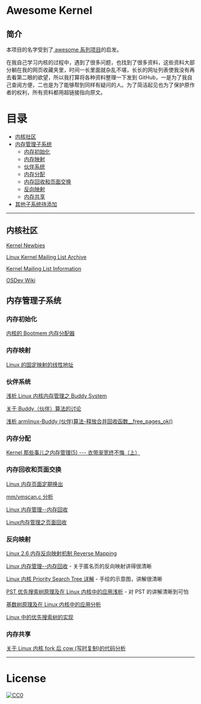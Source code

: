# Awesome Kernel

## 简介

本项目的名字受到了[ awesome 系列项目](https://github.com/sindresorhus/awesome)的启发。

在我自己学习内核的过程中，遇到了很多问题，也找到了很多资料，这些资料大部分躺在我的网页收藏夹里，时间一长里面就杂乱不堪，长长的网址列表使我没有再去看第二眼的欲望，所以我打算将各种资料整理一下发到 GitHub，一是为了我自己查阅方便，二也是为了能够帮到同样有疑问的人。为了简洁起见也为了保护原作者的权利，所有资料都用超链接指向原文。

# 目录

* [内核社区](#内核社区)
* [内存管理子系统](#内存管理子系统)
	* [内存初始化](#内存初始化)
	* [内存映射](#内存映射)
	* [伙伴系统](#伙伴系统)
	* [内存分配](#内存分配)
	* [内存回收和页面交换](#内存回收和页面交换)
	* [反向映射](#反向映射)
	* [内存共享](#内存共享)
* [其他子系统待添加]()

---

## 内核社区

[Kernel Newbies](http://kernelnewbies.org/)

[Linux Kernel Mailing List Archive](https://lkml.org/)

[Kernel Mailing List Information](http://vger.kernel.org/)

[OSDev Wiki](http://wiki.osdev.org/Main_Page)

## 内存管理子系统

### 内存初始化

[内核的 Bootmem 内存分配器](http://blog.csdn.net/zmxiangde_88/article/details/8041040)

### 内存映射

[Linux 的固定映射的线性地址](http://blog.csdn.net/jacksen1026/article/details/2565398)

### 伙伴系统

[浅析 Linux 内核内存管理之 Buddy System](http://blog.csdn.net/hsly_support/article/details/7483113)

[关于 Buddy（伙伴）算法的讨论](http://blog.csdn.net/zhongnanjun_3/article/details/21799209)

[浅析 armlinux-Buddy (伙伴)算法-释放合并回收函数__free_pages_ok()](http://blog.chinaunix.net/uid-20564848-id-72856.html)

### 内存分配

[Kernel 那些事儿之内存管理(5) --- 衣带渐宽终不悔（上）](http://richardguo.blog.51cto.com/9343720/1670302)

### 内存回收和页面交换

[Linux 内存页面定期换出](http://memorymyann.iteye.com/blog/208583)

[mm/vmscan.c 分析](http://blog.chinaunix.net/uid-10701701-id-91784.html)

[Linux 内存管理--内存回收](http://blog.csdn.net/wenwuge_topsec/article/details/9998417)

[Linux内存管理之页面回收](http://blog.csdn.net/bullbat/article/details/7311205)

### 反向映射

[Linux 2.6 内存反向映射机制 Reverse Mapping](http://www.cnblogs.com/visayafan/archive/2011/12/24/2300758.html)

[Linux 内存管理--内存回收](http://blog.csdn.net/wenwuge_topsec/article/details/9998417) - 关于匿名页的反向映射讲得很清晰

[Linux 内核 Priority Search Tree 详解](http://bbs.chinaunix.net/forum.php?mod=viewthread&tid=2308502&page=1) - 手绘的示意图，讲解很清晰

[PST 优先搜索树原理及在 Linux 内核中的应用浅析](http://www.cnki.com.cn/Article/CJFDTotal-DNBC201213018.htm) - 对 PST 的讲解清晰到可怕

[基数树原理及在 Linux 内核中的应用分析](http://www.cnki.com.cn/Article/CJFDTotal-DNBC201317009.htm)

[Linux 中的优先搜索树的实现](http://blog.csdn.net/dog250/article/details/5700317)

### 内存共享

[关于 Linux 内核 fork 后 cow (写时复制)的代码分析](http://www.oschina.net/question/234345_48023)

---

# License

[![CC0](http://i.creativecommons.org/p/zero/1.0/88x31.png)](http://creativecommons.org/publicdomain/zero/1.0/)
